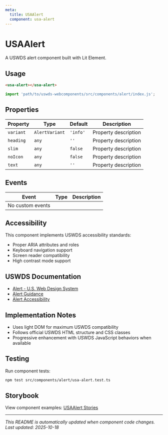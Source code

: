 ```yaml
---
meta:
  title: USAAlert
  component: usa-alert
---
```


# USAAlert

A USWDS alert component built with Lit Element.

## Usage

```html
<usa-alert></usa-alert>
```

```javascript
import 'path/to/uswds-webcomponents/src/components/alert/index.js';
```

## Properties

| Property | Type | Default | Description |
|----------|------|---------|-------------|
| `variant` | `AlertVariant` | `'info'` | Property description |
| `heading` | `any` | `''` | Property description |
| `slim` | `any` | `false` | Property description |
| `noIcon` | `any` | `false` | Property description |
| `text` | `any` | `''` | Property description |

## Events

| Event | Type | Description |
|-------|------|-------------|
| No custom events | | |

## Accessibility

This component implements USWDS accessibility standards:

- Proper ARIA attributes and roles
- Keyboard navigation support
- Screen reader compatibility
- High contrast mode support

## USWDS Documentation

- [Alert - U.S. Web Design System](https://designsystem.digital.gov/components/alert/)
- [Alert Guidance](https://designsystem.digital.gov/components/alert/#guidance)
- [Alert Accessibility](https://designsystem.digital.gov/components/alert/#accessibility)

## Implementation Notes

- Uses light DOM for maximum USWDS compatibility
- Follows official USWDS HTML structure and CSS classes
- Progressive enhancement with USWDS JavaScript behaviors when available

## Testing

Run component tests:

```bash
npm test src/components/alert/usa-alert.test.ts
```

## Storybook

View component examples: [USAAlert Stories](http://localhost:6006/?path=/story/components-alert)

---

_This README is automatically updated when component code changes._
_Last updated: 2025-10-18_
